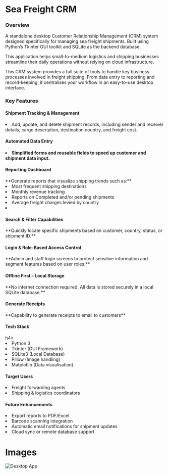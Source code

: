 # Sea Freight CRM

**<h3>Overview</h3>**

A standalone desktop Customer Relationship Management (CRM) system designed specifically for managing sea freight shipments. 
Built using Python’s Tkinter GUI toolkit and SQLite as the backend database.

This application helps small-to-medium logistics and shipping businesses streamline their daily operations without relying on cloud infrastructure.

This CRM system provides a full suite of tools to handle key business processes involved in freight shipping. 
From data entry to reporting and record-keeping, it centralises your workflow in an easy-to-use desktop interface.

**<h3>Key Features</h3>**

<h4>Shipment Tracking & Management</h4>
<li> Add, update, and delete shipment records, including sender and receiver details, cargo description, destination country, and freight cost.</li>

<h4>Automated Data Entry<h4>
<li>Simplified forms and reusable fields to speed up customer and shipment data input.</li>

<h4>Reporting Dashboard</h4>
**Generate reports that visualize shipping trends such as:**

<li>Most frequent shipping destinations</li>

<li>Monthly revenue tracking</li>

<li>Reports on Completed and/or pending shipments</li>

<li>Average freight charges levied by country<li></li>

<h4>Search & Filter Capabilities</h4>
**Quickly locate specific shipments based on customer, country, status, or shipment ID.**

<h4>Login & Role-Based Access Control</h4>
**Admin and staff login screens to protect sensitive information and segment features based on user roles.**

<h4>Offline First – Local Storage</h4>
**No internet connection required. All data is stored securely in a local SQLite database.**

<h4>Generate Receipts</h4>
**Capability to generate receipts to email to customers**

<h4>Tech Stack</h4>h4>
<li>Python 3</li>

<li>Tkinter (GUI Framework)</li>

<li>SQLite3 (Local Database)</li>

<li>Pillow (Image handling)</li>

<li>Matplotlib (Data visualisation)</li>

<h4>Target Users</h4>
<li>Freight forwarding agents</li>

<li>Shipping & logistics coordinators</li>

<h4>Future Enhancements</h4>
<li>Export reports to PDF/Excel</li>

<li>Barcode scanning integration</li>

<li>Automatic email notifications for shipment updates</li>

<li>Cloud sync or remote database support</li>

# Images

![Desktop App](images/desktop_app.png)












